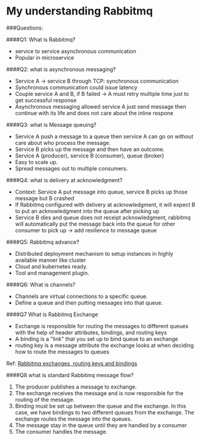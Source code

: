 # My understanding Rabbitmq

###Questions:

####Q1: What is Rabbitmq?
- service to service asynchronous communication
- Popular in microservice

####Q2: what is asynchronous messaging?
- Service A -> service B through TCP: synchronous communication
- Synchronous communication could issue latency
- Couple service A and B, if B failed -> A must retry multiple time just to
get successful response
- Asynchronous messaging allowed service A just send message then continue with
its life and does not care about the inline respone

####Q3: what is Message queuing?
- Service A push a message to a queue then service A can go on without care
about who process the message.
- Service B picks up the message and then have an outcome.
- Service A (producer), service B (consumer), queue (broker)
- Easy to scale up.
- Spread messages out to multiple consumers.

####Q4: what is delivery at acknowledgment?
- Context: Service A put message into queue, service B picks up those message but B crashed
- If Rabbitmq configured with delivery at acknowledgment, it will expect B to put an
acknowledgment into the queue after picking up
- Service B dies and queue does not receipt acknowledgment, rabbitmq will automatically
put the message back into the queue for other consumer to pick up -> add resilience to
message queue

####Q5: Rabbitmq advance?
- Distributed deployment mechanism to setup instances in highly available manner like cluster
- Cloud and kubernetes ready.
- Tool and management plugin.

####Q6: What is channels?
- Channels are virtual connections to a specific queue.
- Define a queue and then putting messages into that queue.

####Q7 What is Rabbitmq Exchange

- Exchange is responsible for routing the messages to different queues with the help of header attributes, bindings,
and routing keys
- A binding is a "link" that you set up to bind queue to an exchange
- routing key is a message attribute the exchange looks at when deciding how to route the messages to queues

Ref: [Rabbitmq exchanges, routing keys and bindings](https://www.cloudamqp.com/blog/part4-rabbitmq-for-beginners-exchanges-routing-keys-bindings.html#:~:text=Exchanges%20are%20message%20routing%20agents,a%20queue%20to%20an%20exchange.)

####Q8 what is standard Rabbitmq message flow?
1. The producer publishes a message to exchange.
2. The exchange receives the message and is now responsible for the routing of the message.
3. Binding must be set up between the queue and the exchange. In this case, we have bindings to two different queues
from the exchange. The exchange routes the message into the queues.
4. The message stay in the queue until they are handled by a consumer
5. The consumer handles the message.

